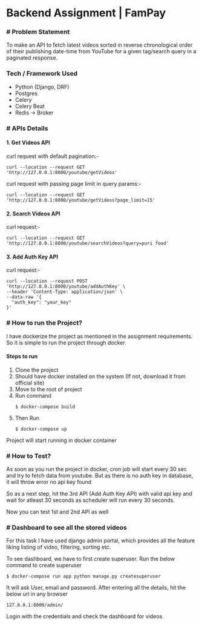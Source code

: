   # Backend Assignment | FamPay
  
  <h3> # Problem Statement </h3>
  <p>To make an API to fetch latest videos sorted in reverse chronological order of their publishing date-time from YouTube for a given tag/search query in a paginated response.</p>
  
  <h3> Tech / Framework Used </h3>
  <ul>
  <li>Python (Django, DRF)</li>
  <li>Postgres</li>
  <li>Celery</li>
  <li>Celery Beat</li>
  <li>Redis -> Broker</li>
  </ul>
  
  <h3># APIs Details</h3>
  
  <h4>1. Get Videos API</h4>
  <p>curl request with default pagination:- </p>
  
  ```
  curl --location --request GET 'http://127.0.0.1:8000/youtube/getVideos'
  ```
  
  <p>curl request with passing page limit in query params:- </p>
  
  ```
  curl --location --request GET 'http://127.0.0.1:8000/youtube/getVideos?page_limit=15'
  ```
  
  <h4>2. Search Videos API</h4>
  <p>curl request:-</p>
  
  ```
  curl --location --request GET 'http://127.0.0.1:8000/youtube/searchVideos?query=puri food'
  ```
  
  <h4>3. Add Auth Key API</h4>
  <p>curl request:-</p>
  
  ```
  curl --location --request POST 'http://127.0.0.1:8000/youtube/addAuthKey' \
--header 'Content-Type: application/json' \
--data-raw '{
    "auth_key": "your_key"
}'
  ```
 
<h3># How to run the Project? </h3>
  <p> I have dockerize the project as mentioned in the assignment requirements. So it is simple to run the project through docker. </p>
  <h4>Steps to run</h4>
  <ol>
  <li>Clone the project</li>
  <li>Should have docker installed on the system (If not, download it from official site) </li>
  <li>Move to the root of project</li>
  <li>Run command 
  
    $ docker-compose build
    
  </li>
  
  <li>Then Run 
  
    $ docker-compose up
    
  </li>
  </ol>
  
  <p>Project will start running in docker container</p>
  
<h3># How to Test? </h3>
<p>As soon as you run the project in docker, cron job will start every 30 sec and try to fetch data from youtube. But as there is no auth key in database, it will throw error no api key found </p>
<p> So as a next step, hit the 3rd API (Add Auth Key API) with valid api key and wait for atleast 30 seconds as scheduler will run every 30 seconds. </p>
<p> Now you can test 1st and 2nd API as well </p>

<h3># Dashboard to see all the stored videos</h4>
<p> For this task I have used django admin portal, which provides all the feature liking listing of video, filtering, sorting etc.</p>
<p> To see dashboard, we have to first create superuser. Run the below command to create superuser</p>

```
$ docker-compose run app python manage.py createsuperuser
```

<p>It will ask User, email and password. After entering all the details, hit the below url in any browser</p>

```
127.0.0.1:8000/admin/
```

<p>Login with the credentials and check the dashboard for videos</p>
  
